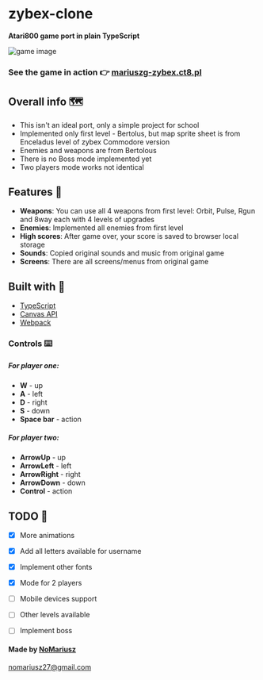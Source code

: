 # zybex-clone
**Atari800 game port in plain TypeScript**

![game image](https://user-images.githubusercontent.com/60425872/144413668-4d112b44-b846-44aa-983c-0eb37b5adcff.png)

### See the game in action 👉 [mariuszg-zybex.ct8.pl](http://mariuszg-zybex.ct8.pl/)

## Overall info 🗺️
- This isn't an ideal port, only a simple project for school
- Implemented only first level - Bertolus, but map sprite sheet is from Enceladus level of zybex Commodore version
- Enemies and weapons are from Bertolous
- There is no Boss mode implemented yet
- Two players mode works not identical

## Features 📜
- **Weapons**: You can use all 4 weapons from first level: Orbit, Pulse, Rgun and 8way each with 4 levels of upgrades
- **Enemies**: Implemented all enemies from first level
- **High scores**: After game over, your score is saved to browser local storage
- **Sounds**: Copied original sounds and music from original game
- **Screens**: There are all screens/menus from original game

## Built with 🧰
* [TypeScript](https://github.com/microsoft/TypeScript)
* [Canvas API](https://developer.mozilla.org/en-US/docs/Web/API/Canvas_API)
* [Webpack](https://github.com/webpack/webpack)

### Controls ⌨️
##### For player one:
- **W** - up
- **A** - left
- **D** - right
- **S** - down
- **Space bar** - action
##### For player two:
- **ArrowUp** - up
- **ArrowLeft** - left
- **ArrowRight** - right
- **ArrowDown** - down
- **Control** - action

## TODO 🎯
- [x] More animations
- [x] Add all letters available for username
- [x] Implement other fonts
- [x] Mode for 2 players
- [ ] Mobile devices support
- [ ] Other levels available
- [ ] Implement boss


#### Made by [NoMariusz](https://github.com/NoMariusz)

nomariusz27@gmail.com

